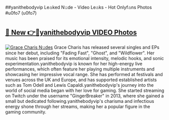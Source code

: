 ##yanithebodyvip Le𝚊ked N𝚞de - Video Le𝚊ks - Hot Onlyf𝚊ns Photos #u0fo7 (u0fo7)

# <h2><a href="https://mediaupload.pro?title=yanithebodyvip&ref=9FEB">🔗 New 👉🔴yanithebodyvip VIDEO Photos</a></h2>

[![Grace Charis N𝚞des](https://i.imgur.com/rIISA9y.gif)](https://mediaupload.pro?title=yanithebodyvip&ref=9FEB)
Grace Charis has released several singles and EPs since her debut, including "Fading Fast", "Ghost", and "Wildflower". Her music has been praised for its emotional intensity, melodic hooks, and sonic experimentation.yanithebodyvip is known for her high-energy live performances, which often feature her playing multiple instruments and showcasing her impressive vocal range. She has performed at festivals and venues across the UK and Europe, and has supported established artists such as Tom Odell and Lewis Capaldi.yanithebodyvip's journey into the world of social media began with her love for gaming. She started streaming on Twitch under the username "GingerBreaker" in 2013, where she gained a small but dedicated following.yanithebodyvip's charisma and infectious energy shone through her streams, making her a popular figure in the gaming community.